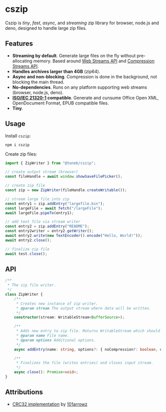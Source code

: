 ﻿# cszip
Cszip is *tiny*, *fast*, *async*, and *streaming* zip library for browser, node.js and deno, designed to handle large zip files.

## Features
* **Streaming by default**. Generate large files on the fly without pre-allocating memory. Based around [Web Streams API](https://developer.mozilla.org/en-US/docs/Web/API/Streams_API) and [Compression Streams API](https://developer.mozilla.org/en-US/docs/Web/API/Compression_Streams_API). 
* **Handles archives larger than 4GB** (zip64).
* **Async and non-blocking**. Compression is done in the background, not blocking the main thread. 
* **No-dependencies**. Runs on any platform supporting web streams (browser, node.js, deno).
* **[ISO/IEC 21320-1](https://www.iso.org/standard/60101.html) compatible**. Generate and cunsume Office Open XML, OpenDocument Format, EPUB compatible files.
* **Tiny**.

## Usage
Install ```cszip```:  
```
npm i cszip 
```

Create zip files:
```javascript
import { ZipWriter } from "@toneb/cszip";

// create output stream (browser)
const fileHandle = await window.showSaveFilePicker();

// create zip file
const zip = new ZipWriter(fileHandle.createWritable());

// stream large file into zip
const entry1 = zip.addEntry("largefile.bin");
const largeFile = await fetch("/largeFile");
await largeFile.pipeTo(entry1);

// add text file via stream writer
const entry2 = zip.addEntry("README");
const entry2writer = entry2.getWriter();
await entry2.write(new TextEncoder().encode("Hello, World!"));
await entry2.close();

// finalize zip file
await test.close();
```

## API
```typescript
/**
 * The zip file writer.
 */
class ZipWriter {
    /**
     * Creates new instance of zip writer.
     * @param stream The output stream where data will be written. 
     */
    constructor(stream: WritableStream<BufferSource>);

    /**
     * Adds new entry to zip file. Returns WritableStream which should be used to write entry data.
     * @param name File name.
     * @param options Additional options.
     */
    async addEntry(name: string, options?: { noCompression?: boolean, dateModified?: Date }): Promise<WritableStream<BufferSource>>;

    /**
     * Finalizes the file (writes entries) and closes input stream. 
     */
    async close(): Promise<void>;
}
```

## Attributions
* [CRC32 implementation](https://gist.github.com/101arrowz/e58695f7ccfdf74f60ba22018093edea) by [101arrowz](https://gist.github.com/101arrowz) 

